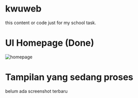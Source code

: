 # kwuweb
this content or code just for my school task.

# UI Homepage (Done)
![homepage](https://raw.githubusercontent.com/zovia42/kwuweb/master/img/update%2005-09-2020%20.png)

# Tampilan yang sedang proses
belum ada screenshot terbaru
